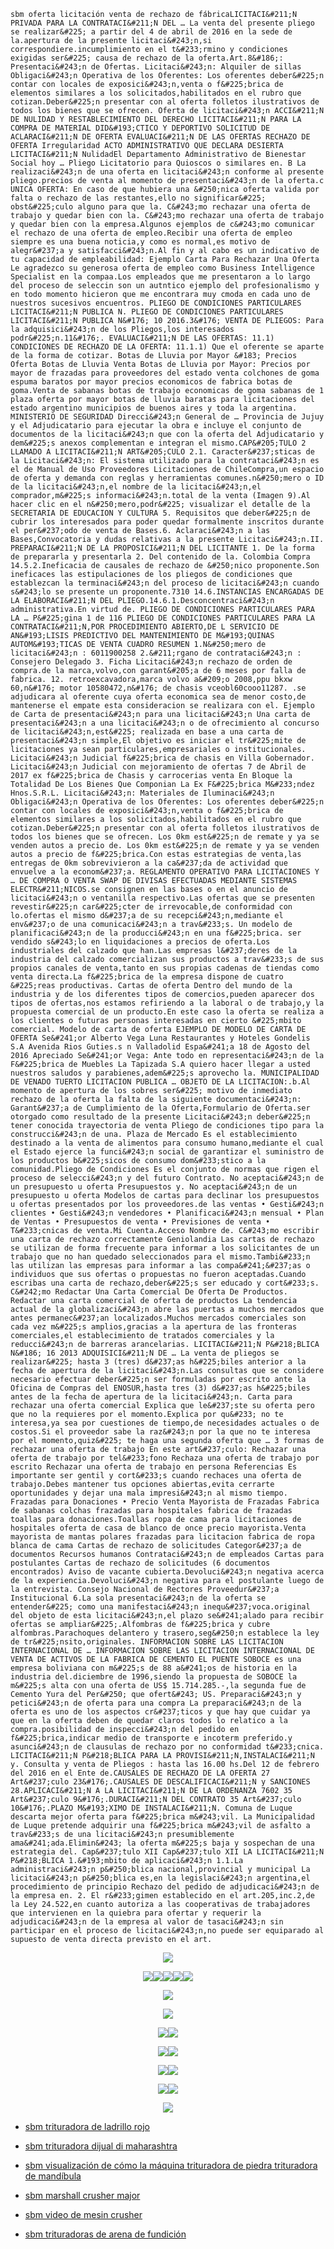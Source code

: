 
```
sbm oferta licitación venta de rechazo de fábricaLICITACI&#211;N PRIVADA PARA LA CONTRATACI&#211;N DEL … La venta del presente pliego se realizar&#225; a partir del 4 de abril de 2016 en la sede de la.apertura de la presente licitaci&#243;n,si correspondiere.incumplimiento en el t&#233;rmino y condiciones exigidas ser&#225; causa de rechazo de la oferta.Art.8&#186;: Presentaci&#243;n de Ofertas. Licitaci&#243;n: Alquiler de sillas Obligaci&#243;n Operativa de los Oferentes: Los oferentes deber&#225;n contar con locales de exposici&#243;n,venta o f&#225;brica de elementos similares a los solicitados,habilitados en el rubro que cotizan.Deber&#225;n presentar con al oferta folletos ilustrativos de todos los bienes que se ofrecen. Oferta de licitaci&#243;n ACCI&#211;N DE NULIDAD Y RESTABLECIMIENTO DEL DERECHO LICITACI&#211;N PARA LA COMPRA DE MATERIAL DID&#193;CTICO Y DEPORTIVO SOLICITUD DE ACLARACI&#211;N DE OFERTA EVALUACI&#211;N DE LAS OFERTAS RECHAZO DE OFERTA Irregularidad ACTO ADMINISTRATIVO QUE DECLARA DESIERTA LICITACI&#211;N NulidadEl Departamento Administrativo de Bienestar Social hoy … Pliego Licitatorio para Quioscos o similares en. B La realizaci&#243;n de una oferta en licitaci&#243;n conforme al presente pliego.precios de venta al momento de presentaci&#243;n de la oferta.c UNICA OFERTA: En caso de que hubiera una &#250;nica oferta valida por falta o rechazo de las restantes,ello no significar&#225; obst&#225;culo alguno para que la. C&#243;mo rechazar una oferta de trabajo y quedar bien con la. C&#243;mo rechazar una oferta de trabajo y quedar bien con la empresa.Algunos ejemplos de c&#243;mo comunicar el rechazo de una oferta de empleo.Recibir una oferta de empleo siempre es una buena noticia,y como es normal,es motivo de alegr&#237;a y satisfacci&#243;n.Al fin y al cabo es un indicativo de tu capacidad de empleabilidad: Ejemplo Carta Para Rechazar Una Oferta Le agradezco su generosa oferta de empleo como Business Intelligence Specialist en la compaa.Los empleados que me presentaron a lo largo del proceso de seleccin son un autntico ejemplo del profesionalismo y en todo momento hicieron que me encontrara muy cmoda en cada uno de nuestros sucesivos encuentros. PLIEGO DE CONDICIONES PARTICULARES LICITACI&#211;N PUBLICA N. PLIEGO DE CONDICIONES PARTICULARES LICITACI&#211;N PUBLICA N&#176; 10 2016.3&#176; VENTA DE PLIEGOS: Para la adquisici&#243;n de los Pliegos,los interesados podr&#225;n.11&#176;. EVALUACI&#211;N DE LAS OFERTAS: 11.1) CONDICIONES DE RECHAZO DE LA OFERTA: 11.1.1) Que el oferente se aparte de la forma de cotizar. Botas de Lluvia por Mayor &#183; Precios Oferta Botas de Lluvia Venta Botas de Lluvia por Mayor: Precios por mayor de frazadas para proveedores del estado venta colchones de goma espuma baratos por mayor precios economicos de fabrica botas de goma.Venta de sabanas botas de trabajo economicas de goma sabanas de 1 plaza oferta por mayor botas de lluvia baratas para licitaciones del estado argentino municipios de buenos aires y toda la argentina. MINISTERIO DE SEGURIDAD Direcci&#243;n General de … Provincia de Jujuy y el Adjudicatario para ejecutar la obra e incluye el conjunto de documentos de la licitaci&#243;n que con la oferta del Adjudicatario y dem&#225;s anexos complementan e integran el mismo.CAP&#205;TULO 2 LLAMADO A LICITACI&#211;N ART&#205;CULO 2.1. Caracter&#237;sticas de la Licitaci&#243;n: El sistema utilizado para la contrataci&#243;n es el de Manual de Uso Proveedores Licitaciones de ChileCompra,un espacio de oferta y demanda con reglas y herramientas comunes.n&#250;mero o ID de la licitaci&#243;n,el nombre de la licitaci&#243;n,el comprador,m&#225;s informaci&#243;n.total de la venta (Imagen 9).Al hacer clic en el n&#250;mero,podr&#225; visualizar el detalle de la SECRETARIA DE EDUCACION Y CULTURA 5. Requisitos que deber&#225;n de cubrir los interesados para poder quedar formalmente inscritos durante el per&#237;odo de venta de Bases.6. Aclaraci&#243;n a las Bases,Convocatoria y dudas relativas a la presente Licitaci&#243;n.II. PREPARACI&#211;N DE LA PROPOSICI&#211;N DEL LICITANTE 1. De la forma de prepararla y presentarla 2. Del contenido de la. Colombia Compra 14.5.2.Ineficacia de causales de rechazo de &#250;nico proponente.Son ineficaces las estipulaciones de los pliegos de condiciones que establezcan la terminaci&#243;n del proceso de licitaci&#243;n cuando s&#243;lo se presente un proponente.7310 14.6.INSTANCIAS ENCARGADAS DE LA ELABORACI&#211;N DEL PLIEGO.14.6.1.Desconcentraci&#243;n administrativa.En virtud de. PLIEGO DE CONDICIONES PARTICULARES PARA LA … P&#225;gina 1 de 116 PLIEGO DE CONDICIONES PARTICULARES PARA LA CONTRATACI&#211;N,POR PROCEDIMIENTO ABIERTO,DE L SERVICIO DE AN&#193;LISIS PREDICTIVO DEL MANTENIMIENTO DE M&#193;QUINAS AUTOM&#193;TICAS DE VENTA CUADRO RESUMEN 1.N&#250;mero de licitaci&#243;n : 6011900258 2.&#211;rgano de contrataci&#243;n : Consejero Delegado 3. Ficha Licitaci&#243;n rechazo de orden de compra.de la marca,volvo,con garant&#205;a de 6 meses por falla de fabrica. 12. retroexcavadora,marca volvo a&#209;o 2008,ppu bkxw 60,n&#176; motor 10580472,n&#176; de chasis vceobl60cooo11287. .se adjudicara al oferente cuya oferta economica sea de menor costo,de mantenerse el empate esta consideracion se realizara con el. Ejemplo de Carta de presentaci&#243;n para una licitaci&#243;n Una carta de presentaci&#243;n a una licitaci&#243;n o de ofrecimiento al concurso de licitaci&#243;n,est&#225; realizada en base a una carta de presentaci&#243;n simple,El objetivo es iniciar el tr&#225;mite de licitaciones ya sean particulares,empresariales o institucionales. Licitaci&#243;n Judicial f&#225;brica de chasis en Villa Gobernador. Licitaci&#243;n Judicial con mejoramiento de ofertas 7 de Abril de 2017 ex f&#225;brica de Chasis y carrocerias venta En Bloque la Totalidad De Los Bienes Que Componian La Ex F&#225;brica M&#233;ndez Hnos.S.R.L. Licitaci&#243;n: Materiales de Iluminaci&#243;n Obligaci&#243;n Operativa de los Oferentes: Los oferentes deber&#225;n contar con locales de exposici&#243;n,venta o f&#225;brica de elementos similares a los solicitados,habilitados en el rubro que cotizan.Deber&#225;n presentar con al oferta folletos ilustrativos de todos los bienes que se ofrecen. Los 0km est&#225;n de remate y ya se venden autos a precio de. Los 0km est&#225;n de remate y ya se venden autos a precio de f&#225;brica.Con estas estrategias de venta,las entregas de 0km sobrevivieron a la ca&#237;da de actividad que envuelve a la econom&#237;a. REGLAMENTO OPERATIVO PARA LICITACIONES Y … DE COMPRA O VENTA SWAP DE DIVISAS EFECTUADAS MEDIANTE SISTEMAS ELECTR&#211;NICOS.se consignen en las bases o en el anuncio de licitaci&#243;n o ventanilla respectivo.Las ofertas que se presenten revestir&#225;n car&#225;cter de irrevocable,de conformidad con lo.ofertas el mismo d&#237;a de su recepci&#243;n,mediante el env&#237;o de una comunicaci&#243;n a trav&#233;s. Un modelo de planificaci&#243;n de la producci&#243;n en una f&#225;brica. ser vendido s&#243;lo en liquidaciones a precios de oferta.Los industriales del calzado que han.Las empresas l&#237;deres de la industria del calzado comercializan sus productos a trav&#233;s de sus propios canales de venta,tanto en sus propias cadenas de tiendas como venta directa.La f&#225;brica de la empresa dispone de cuatro &#225;reas productivas. Cartas de oferta Dentro del mundo de la industria y de los diferentes tipos de comercios,pueden aparecer dos tipos de ofertas,nos estamos refiriendo a la laboral o de trabajo,y la propuesta comercial de un producto.En este caso la oferta se realiza a los clientes o futuras personas interesadas en cierto &#225;mbito comercial. Modelo de carta de oferta EJEMPLO DE MODELO DE CARTA DE OFERTA Se&#241;or Alberto Vega Luna Restaurantes y Hoteles Gondelis S.A Avenida Rios Guties.s n Valladolid Espa&#241;a 18 de Agosto del 2016 Apreciado Se&#241;or Vega: Ante todo en representaci&#243;n de la F&#225;brica de Muebles La Tapizada S.A quiero hacer llegar a usted nuestros saludos y parabienes,adem&#225;s aprovecho la. MUNICIPALIDAD DE VENADO TUERTO LICITACION PUBLICA … OBJETO DE LA LICITACION:.b.Al momento de apertura de los sobres ser&#225; motivo de inmediato rechazo de la oferta la falta de la siguiente documentaci&#243;n: Garant&#237;a de Cumplimiento de la Oferta,Formulario de Oferta.ser otorgado como resultado de la presente Licitaci&#243;n deber&#225;n tener conocida trayectoria de venta Pliego de condiciones tipo para la construcci&#243;n de una. Plaza de Mercado Es el establecimiento destinado a la venta de alimentos para consumo humano,mediante el cual el Estado ejerce la funci&#243;n social de garantizar el suministro de los productos b&#225;sicos de consumo dom&#233;stico a la comunidad.Pliego de Condiciones Es el conjunto de normas que rigen el proceso de selecci&#243;n y del futuro Contrato. No aceptaci&#243;n de un presupuesto u oferta Presupuestos y. No aceptaci&#243;n de un presupuesto u oferta Modelos de cartas para declinar los presupuestos u ofertas presentados por los proveedores.de las ventas • Gesti&#243;n clientes • Gesti&#243;n vendedores • Planificaci&#243;n mensual • Plan de Ventas • Presupuestos de venta • Previsiones de venta • T&#233;cnicas de venta.Mi Cuenta.Acceso Nombre de. C&#243;mo escribir una carta de rechazo correctamente Geniolandia Las cartas de rechazo se utilizan de forma frecuente para informar a los solicitantes de un trabajo que no han quedado seleccionados para el mismo.Tambi&#233;n las utilizan las empresas para informar a las compa&#241;&#237;as o individuos que sus ofertas o propuestas no fueron aceptadas.Cuando escribas una carta de rechazo,deber&#225;s ser educado y cort&#233;s. C&#242;mo Redactar Una Carta Comercial De Oferta De Productos. Redactar una carta comercial de oferta de productos La tendencia actual de la globalizaci&#243;n abre las puertas a muchos mercados que antes permanec&#237;an localizados.Muchos mercados comerciales son cada vez m&#225;s amplios,gracias a la apertura de las fronteras comerciales,el establecimiento de tratados comerciales y la reducci&#243;n de barreras arancelarias. LICITACI&#211;N P&#218;BLICA N&#186; 16 2013 ADQUISICI&#211;N DE … La venta de pliegos se realizar&#225; hasta 3 (tres) d&#237;as h&#225;biles anterior a la fecha de apertura de la licitaci&#243;n.Las consultas que se considere necesario efectuar deber&#225;n ser formuladas por escrito ante la Oficina de Compras del ENOSUR,hasta tres (3) d&#237;as h&#225;biles antes de la fecha de apertura de la licitaci&#243;n. Carta para rechazar una oferta comercial Explica que le&#237;ste su oferta pero que no la requieres por el momento.Explica por qu&#233; no te interesa,ya sea por cuestiones de tiempo,de necesidades actuales o de costos.Si el proveedor sabe la raz&#243;n por la que no te interesa por el momento,quiz&#225; te haga una segunda oferta que … 3 formas de rechazar una oferta de trabajo En este art&#237;culo: Rechazar una oferta de trabajo por tel&#233;fono Rechaza una oferta de trabajo por escrito Rechazar una oferta de trabajo en persona Referencias Es importante ser gentil y cort&#233;s cuando rechaces una oferta de trabajo.Debes mantener tus opciones abiertas,evita cerrarte oportunidades y dejar una mala impresi&#243;n al mismo tiempo. Frazadas para Donaciones • Precio Venta Mayorista de Frazadas Fabrica de sabanas colchas frazadas para hospitales fabrica de frazadas toallas para donaciones.Toallas ropa de cama para licitaciones de hospitales oferta de casa de blanco de once precio mayorista.Venta mayorista de mantas polares frazadas para licitacion fabrica de ropa blanca de cama Cartas de rechazo de solicitudes Categor&#237;a de documentos Recursos humanos Contrataci&#243;n de empleados Cartas para postulantes Cartas de rechazo de solicitudes (6 documentos encontrados) Aviso de vacante cubierta.Devoluci&#243;n negativa acerca de la experiencia.Devoluci&#243;n negativa para el postulante luego de la entrevista. Consejo Nacional de Rectores Proveedur&#237;a Institucional 6.La sola presentaci&#243;n de la oferta se entender&#225; como una manifestaci&#243;n inequ&#237;voca.original del objeto de esta licitaci&#243;n,el plazo se&#241;alado para recibir ofertas se ampliar&#225;.Alfombras de f&#225;brica y cubre alfombras.Parachoques delantero y trasero,seg&#250;n establece la ley de tr&#225;nsito,originales. INFORMACION SOBRE LAS LICITACION INTERNACIONAL DE … INFORMACION SOBRE LAS LICITACION INTERNACIONAL DE VENTA DE ACTIVOS DE LA FABRICA DE CEMENTO EL PUENTE SOBOCE es una empresa boliviana con m&#225;s de 88 a&#241;os de historia en la industria del.diciembre de 1996,siendo la propuesta de SOBOCE la m&#225;s alta con una oferta de US$ 15.714.285.‐,la segunda fue de Cemento Yura del Per&#250; que ofert&#243; US. Preparaci&#243;n y petici&#243;n de oferta para una compra La preparaci&#243;n de la oferta es uno de los aspectos cr&#237;ticos y que hay que cuidar ya que en la oferta deben de quedar claros todos lo relatico a la compra.posibilidad de inspecci&#243;n del pedido en f&#225;brica,indicar medio de transporte e incoterm preferido.y asunci&#243;n de clausulas de rechazo por no conformidad t&#233;cnica. LICITACI&#211;N P&#218;BLICA PARA LA PROVISI&#211;N,INSTALACI&#211;N y. Consulta y venta de Pliegos : hasta las 16.00 hs.Del 12 de febrero del 2016 en el Ente de.CAUSALES DE RECHAZO DE LA OFERTA 27 Art&#237;culo 23&#176;.CAUSALES DE DESCALIFICACI&#211;N y SANCIONES 28.APLICACI&#211;N A LA LICITACI&#211;N DE LA ORDENANZA 7602 35 Art&#237;culo 9&#176;.DURACI&#211;N DEL CONTRATO 35 Art&#237;culo 10&#176;.PLAZO M&#193;XIMO DE INSTALACI&#211;N. Comuna de Luque descarta mejor oferta para f&#225;brica m&#243;vil. La Municipalidad de Luque pretende adquirir una f&#225;brica m&#243;vil de asfalto a trav&#233;s de una licitaci&#243;n presumiblemente ama&#241;ada.Elimin&#243; la oferta m&#225;s baja y sospechan de una estrategia del. Cap&#237;tulo XII Cap&#237;tulo XII LA LICITACI&#211;N P&#218;BLICA 1.&#193;mbito de aplicaci&#243;n 1.1.La administraci&#243;n p&#250;blica nacional,provincial y municipal La licitaci&#243;n p&#250;blica es,en la legislaci&#243;n argentina,el procedimiento de principio Rechazo del pedido de adjudicaci&#243;n de la empresa en. 2. El r&#233;gimen establecido en el art.205,inc.2,de la Ley 24.522,en cuanto autoriza a las cooperativas de trabajadores que intervienen en la quiebra para ofertar y requerir la adjudicaci&#243;n de la empresa al valor de tasaci&#243;n sin participar en el proceso de licitaci&#243;n,no puede ser equiparado al supuesto de venta directa previsto en el art. 
```

<div align="center">

<a href="https://es-crusher.shibang-china.com/github&k=sbm+oferta+licitaci%C3%B3n+venta+de+rechazo+de+f%C3%A1brica"><img src="https://static.shibang-china.com/es/crusher/logo.jpg"></a>

<a href="https://es-crusher.shibang-china.com/github&k=sbm+oferta+licitaci%C3%B3n+venta+de+rechazo+de+f%C3%A1brica"><img src="https://static.shibang-china.com/es/crusher/index.jpg"></a><a href="https://es-crusher.shibang-china.com/material.htmlgithub&k=sbm+oferta+licitaci%C3%B3n+venta+de+rechazo+de+f%C3%A1brica"><img src="https://static.shibang-china.com/es/crusher/material.jpg"></a><a href="https://es-crusher.shibang-china.com/application.htmlgithub&k=sbm+oferta+licitaci%C3%B3n+venta+de+rechazo+de+f%C3%A1brica"><img src="https://static.shibang-china.com/es/crusher/application.jpg"></a><a href="https://es-crusher.shibang-china.com/aboutus.htmlgithub&k=sbm+oferta+licitaci%C3%B3n+venta+de+rechazo+de+f%C3%A1brica"><img src="https://static.shibang-china.com/es/crusher/aboutus.jpg"></a><a href="https://es-crusher.shibang-china.com/contact.htmlgithub&k=sbm+oferta+licitaci%C3%B3n+venta+de+rechazo+de+f%C3%A1brica"><img src="https://static.shibang-china.com/es/crusher/contact.jpg"></a>

<a href="https://es-crusher.shibang-china.com/github&k=sbm+oferta+licitaci%C3%B3n+venta+de+rechazo+de+f%C3%A1brica"><img src="https://static.shibang-china.com/es/crusher/banner.jpg"></a>

<a href="https://swt.shibang-china.com/github&k=sbm+oferta+licitaci%C3%B3n+venta+de+rechazo+de+f%C3%A1brica"><img src="https://static.shibang-china.com/es/crusher/text.jpg"></a>

<a href="https://swt.shibang-china.com/github&k=sbm+oferta+licitaci%C3%B3n+venta+de+rechazo+de+f%C3%A1brica"><img src="https://static.shibang-china.com/es/crusher/chat.jpg"></a><a href="https://es-crusher.shibang-china.com/contact.htmlgithub&k=sbm+oferta+licitaci%C3%B3n+venta+de+rechazo+de+f%C3%A1brica"><img src="https://static.shibang-china.com/es/crusher/message.jpg"></a>

<a href="https://es-crusher.shibang-china.com/products/pe.htmlgithub&k=sbm+oferta+licitaci%C3%B3n+venta+de+rechazo+de+f%C3%A1brica"><img src="https://static.shibang-china.com/es/crusher/pe.jpg"></a><a href="https://es-crusher.shibang-china.com/products/pf.htmlgithub&k=sbm+oferta+licitaci%C3%B3n+venta+de+rechazo+de+f%C3%A1brica"><img src="https://static.shibang-china.com/es/crusher/pf.jpg"></a>

<a href="https://es-crusher.shibang-china.com/products/hpt.htmlgithub&k=sbm+oferta+licitaci%C3%B3n+venta+de+rechazo+de+f%C3%A1brica"><img src="https://static.shibang-china.com/es/crusher/hpt.jpg"></a><a href="https://es-crusher.shibang-china.com/products/vsi.htmlgithub&k=sbm+oferta+licitaci%C3%B3n+venta+de+rechazo+de+f%C3%A1brica"><img src="https://static.shibang-china.com/es/crusher/vsi.jpg"></a>

<a href="https://es-crusher.shibang-china.com/products/klv.htmlgithub&k=sbm+oferta+licitaci%C3%B3n+venta+de+rechazo+de+f%C3%A1brica"><img src="https://static.shibang-china.com/es/crusher/klv.jpg"></a><a href="https://es-crusher.shibang-china.com/products/portable.htmlgithub&k=sbm+oferta+licitaci%C3%B3n+venta+de+rechazo+de+f%C3%A1brica"><img src="https://static.shibang-china.com/es/crusher/portable.jpg"></a>

<a href="https://swt.shibang-china.com/github&k=sbm+oferta+licitaci%C3%B3n+venta+de+rechazo+de+f%C3%A1brica"><img src="https://static.shibang-china.com/es/crusher/case.jpg"></a>

</div>


* [sbm trituradora de ladrillo rojo](sbm%20trituradora%20de%20ladrillo%20rojo.md)

* [sbm trituradora dijual di maharashtra](sbm%20trituradora%20dijual%20di%20maharashtra.md)

* [sbm visualización de cómo la máquina trituradora de piedra trituradora de mandíbula](sbm%20visualizaci%C3%B3n%20de%20c%C3%B3mo%20la%20m%C3%A1quina%20trituradora%20de%20piedra%20trituradora%20de%20mand%C3%ADbula.md)

* [sbm marshall crusher major](sbm%20marshall%20crusher%20major.md)

* [sbm video de mesin crusher](sbm%20video%20de%20mesin%20crusher.md)

* [sbm trituradoras de arena de fundición](sbm%20trituradoras%20de%20arena%20de%20fundici%C3%B3n.md)